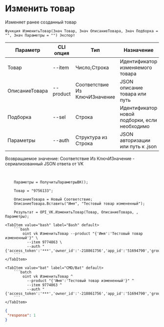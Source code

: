 ﻿---
sidebar_position: 5
---

# Изменить товар
 Изменяет ранее созданный товар



`Функция ИзменитьТовар(Знач Товар, Знач ОписаниеТовара, Знач Подборка = "", Знач Параметры = "") Экспорт`

  | Параметр | CLI опция | Тип | Назначение |
  |-|-|-|-|
  | Товар | --item | Число,Строка | Идентификатор изменяемого товара |
  | ОписаниеТовара | --product | Соответствие Из КлючИЗначение | JSON описание товара или путь |
  | Подборка | --sel | Строка | Идентификатор новой подборки, если необходимо |
  | Параметры | --auth | Структура из Строка | JSON авторизации или путь к .json |

  
  Возвращаемое значение:   Соответствие Из КлючИЗначение - сериализованный JSON ответа от VK

<br/>




```bsl title="Пример кода"
    Параметры = ПолучитьПараметрыВК();

    Товар = "9756133";

    ОписаниеТовара = Новый Соответствие;
    ОписаниеТовара.Вставить("Имя", "Тестовый товар измененный");

    Результат = OPI_VK.ИзменитьТовар(Товар, ОписаниеТовара, , Параметры);
```
    

 <Tabs>
  
    <TabItem value="bash" label="Bash" default>
        ```bash
            oint vk ИзменитьТовар --product "{'Имя':'Тестовый товар измененный'}" \
              --item 9774863 \
              --auth "{'access_token':'***','owner_id':'-218861756','app_id':'51694790','group_id':'218861756'}"
        ```
    </TabItem>
  
    <TabItem value="bat" label="CMD/Bat" default>
        ```batch
            oint vk ИзменитьТовар ^
              --product "{'Имя':'Тестовый товар измененный'}" ^
              --item 9774863 ^
              --auth "{'access_token':'***','owner_id':'-218861756','app_id':'51694790','group_id':'218861756'}"
        ```
    </TabItem>
</Tabs>


```json title="Результат"
{
 "response": 1
}
```
